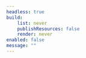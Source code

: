 ```yaml
---
headless: true
build:
    list: never
    publishResources: false
    render: never
enabled: false
message: ""
---
```

